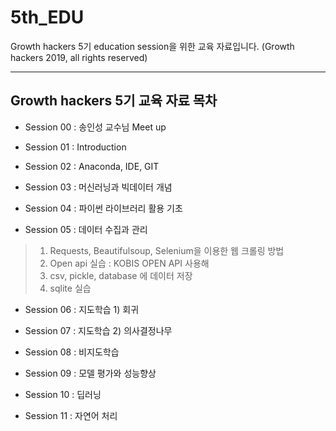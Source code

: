 # 5th_EDU 

Growth hackers 5기 education session을 위한 교육 자료입니다.
(Growth hackers 2019, all rights reserved)

*****

## Growth hackers 5기 교육 자료 목차

* Session 00 : 송인성 교수님 Meet up
 >
* Session 01 : Introduction
 > 
* Session 02 : Anaconda, IDE, GIT
 >
* Session 03 : 머신러닝과 빅데이터 개념 
 >
* Session 04 : 파이썬 라이브러리 활용 기초
 >
* Session 05 : 데이터 수집과 관리
 > 1. Requests, Beautifulsoup, Selenium을 이용한 웹 크롤링 방법
 > 2. Open api 실습 : KOBIS OPEN API 사용해
 > 3. csv, pickle, database 에 데이터 저장 
 > 4. sqlite 실습
 
* Session 06 : 지도학습 1) 회귀 
 >
* Session 07 : 지도학습 2) 의사결정나무 
 >
* Session 08 : 비지도학습 
 >
* Session 09 : 모델 평가와 성능향상
 > 
* Session 10 : 딥러닝
 > 
* Session 11 : 자연어 처리
 >
